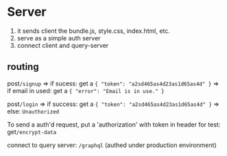 # Server
1. it sends client the bundle.js, style.css, index.html, etc.
2. serve as a simple auth server
3. connect client and query-server

## routing
post```/signup```
 => if sucess: get a ```{ "token": "a2sd465as4d23as1d65as4d" }```
 => if email in used: get a ```{ "error": "Email is in use." }```

post```/login```
 => if success: get a ```{ "token": "a2sd465as4d23as1d65as4d" }```
 => else: ```Unauthorized```

To send a auth'd request, put a 'authorization' with token in header
for test: get```/encrypt-data```

connect to query server: ```/graphql``` (authed under production environment)
